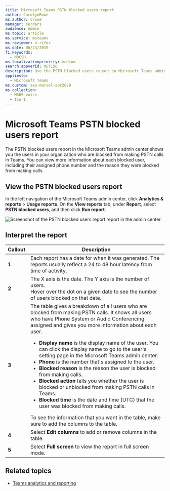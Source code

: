 ```yaml
---
title: Microsoft Teams PSTN blocked users report
author: CarolynRowe
ms.author: crowe
manager: serdars
audience: Admin
ms.topic: article
ms.service: msteams
ms.reviewer: v-rifer
ms.date: 06/24/2019
f1.keywords: 
  - NOCSH
ms.localizationpriority: medium
search.appverid: MET150
description: Use the PSTN blocked users report in Microsoft Teams admin center to get an overview of your organization's Teams users that are blocked from making PSTN calls.
appliesto: 
  - Microsoft Teams
ms.custom: seo-marvel-apr2020
ms.collection: 
  - M365-voice
  - Tier1
---
```

# Microsoft Teams PSTN blocked users report

The PSTN blocked users report in the Microsoft Teams admin center shows you the users in your organization who are blocked from making PSTN calls in Teams. You can view more information about each blocked user, including their assigned phone number and the reason they were blocked from making calls.

## View the PSTN blocked users report

In the left navigation of the Microsoft Teams admin center, click **Analytics & reports** > **Usage reports**. On the **View reports** tab, under **Report**, select **PSTN blocked users**, and then click **Run report**.

![Screenshot of the PSTN blocked users report report in the admin center.](../media/teams-reports-pstn-blocked-users-with-callouts.png "Screenshot of the PSTN blocked users report in the Microsoft Teams admin center with numbered callouts")

## Interpret the report

|Callout |Description  |
|--------|-------------|
|**1**   |Each report has a date for when it was generated. The reports usually reflect a 24 to 48 hour latency from time of activity. |
|**2**   |The X axis is the date. The Y axis is the number of users. <br>Hover over the dot on a given date to see the number of users blocked on that date. |
|**3**   |The table gives a breakdown of all users who are blocked from making PSTN calls.  It shows all users who have Phone System or Audio Conferencing assigned and gives you more information about each user. <ul><li>**Display name** is the display name of the user. You can click the display name to go to the user's setting page in the Microsoft Teams admin center. </li> <li>**Phone** is the number that's assigned to the user.</li> <li>**Blocked reason** is the reason the user is blocked from making calls.</li><li>**Blocked action**  tells you whether the user is blocked or unblocked from making PSTN calls in Teams.</li> <li>**Blocked time** is the date and time (UTC) that the user was blocked from making calls.</li></li> </ul>To see the information that you want in the table, make sure to add the columns to the table. |
|**4**   |Select **Edit columns** to add or remove columns in the table.|
|**5**   |Select **Full screen** to view the report in full screen mode.|

## Related topics

- [Teams analytics and reporting](teams-reporting-reference.md)
